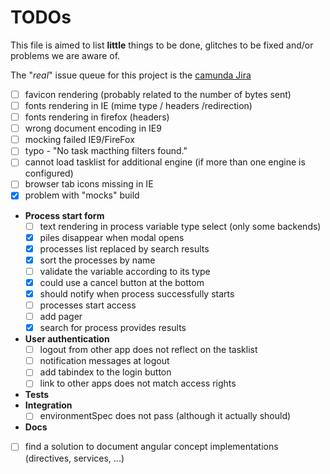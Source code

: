 # TODOs

This file is aimed to list __little__ things to be done, glitches to be fixed
and/or problems we are aware of.

The "_real_" issue queue for this project is the
[camunda Jira](https://app.camunda.com/jira/issues/?jql=project%20%3D%20CAM%20AND%20resolution%20%3D%20Unresolved%20AND%20fixVersion%20%3D%20%227.2.0%22%20AND%20component%20%3D%20tasklist%20AND%20text%20~%20%22tasklist%22%20ORDER%20BY%20assignee%20ASC%2C%20priority%20DESC)


 - [ ] favicon rendering (probably related to the number of bytes sent)
 - [ ] fonts rendering in IE (mime type / headers /redirection)
 - [ ] fonts rendering in firefox (headers)
 - [ ] wrong document encoding in IE9
 - [ ] mocking failed IE9/FireFox
 - [ ] typo - "No task macthing filters found."
 - [ ] cannot load tasklist for additional engine (if more than one engine is configured)
 - [ ] browser tab icons missing in IE
 - [x] problem with "mocks" build
 - __Process start form__
   - [ ] text rendering in process variable type select (only some backends)
   - [x] piles disappear when modal opens
   - [x] processes list replaced by search results
   - [x] sort the processes by name
   - [ ] validate the variable according to its type
   - [x] could use a cancel button at the bottom
   - [x] should notify when process successfully starts
   - [ ] processes start access
   - [ ] add pager
   - [x] search for process provides results
 - __User authentication__
   - [ ] logout from other app does not reflect on the tasklist
   - [ ] notification messages at logout
   - [ ] add tabindex to the login button
   - [ ] link to other apps does not match access rights
 - __Tests__
  - __Integration__
    - [ ] environmentSpec does not pass (although it actually should)
 - __Docs__
  - [ ] find a solution to document angular concept implementations (directives, services, ...)
